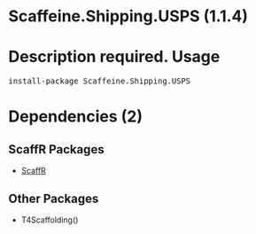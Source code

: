 ﻿Scaffeine.Shipping.USPS (1.1.4)
======
Description required.
Usage
======
<pre>install-package Scaffeine.Shipping.USPS</pre>
Dependencies (2)
=====

ScaffR Packages
------
* [ScaffR](https://github.com/wcpro/ScaffR/tree/master/src/ScaffR)

Other Packages
------
* T4Scaffolding()
